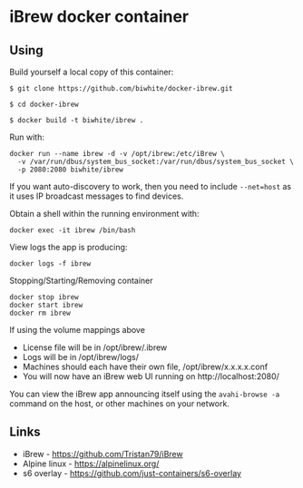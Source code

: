 # iBrew docker container #

## Using ##
Build yourself a local copy of this container:

```
$ git clone https://github.com/biwhite/docker-ibrew.git

$ cd docker-ibrew

$ docker build -t biwhite/ibrew .
```

Run with:

```
docker run --name ibrew -d -v /opt/ibrew:/etc/iBrew \
  -v /var/run/dbus/system_bus_socket:/var/run/dbus/system_bus_socket \
  -p 2080:2080 biwhite/ibrew
```

If you want auto-discovery to work, then you need to include ```--net=host``` as it uses IP broadcast messages to find devices.

Obtain a shell within the running environment with:

```
docker exec -it ibrew /bin/bash
```

View logs the app is producing:

```
docker logs -f ibrew
```

Stopping/Starting/Removing container

```
docker stop ibrew
docker start ibrew
docker rm ibrew
```

If using the volume mappings above
  * License file will be in /opt/ibrew/.ibrew
  * Logs will be in /opt/ibrew/logs/
  * Machines should each have their own file, /opt/ibrew/x.x.x.x.conf
  * You will now have an iBrew web UI running on http://localhost:2080/

You can view the iBrew app announcing itself using the ```avahi-browse -a``` command on the host, or other machines on your network.

## Links ##

  * iBrew - https://github.com/Tristan79/iBrew
  * Alpine linux - https://alpinelinux.org/
  * s6 overlay - https://github.com/just-containers/s6-overlay
